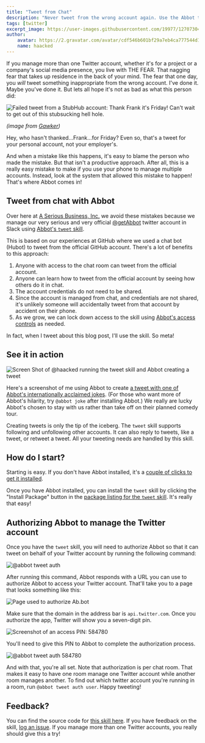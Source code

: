 ```yaml
---
title: "Tweet from Chat"
description: "Never tweet from the wrong account again. Use the Abbot tweet skill to manage your company or team's Twitter account from chat."
tags: [twitter]
excerpt_image: https://user-images.githubusercontent.com/19977/127073042-60c19aee-62d2-4bea-ad6c-7028395defcc.png
author:
    avatar: https://2.gravatar.com/avatar/cdf546b601bf29a7eb4ca777544d11cd?s=160
    name: haacked
---
```


If you manage more than one Twitter account, whether it's for a project or a company's social media presence, you live with THE FEAR. That nagging fear that takes up residence in the back of your mind. The fear that one day, you *will* tweet something inappropriate from the wrong account. I've done it. Maybe you've done it. But lets all hope it's not as bad as what this person did:

![Failed tweet from a StubHub account: Thank Frank it's Friday! Can't wait to get out of this stubsucking hell hole.](https://user-images.githubusercontent.com/19977/127176682-1410a4e4-e092-48b0-9653-b120f5e0d147.jpeg)

_(image from [Gawker](https://gawker.com/5949503/the-social-media-director-at-stubhub-is-not-having-a-good-night))_

Hey, who hasn't thanked...Frank...for Friday? Even so, that's a tweet for your personal account, not your employer's.

And when a mistake like this happens, it's easy to blame the person who made the mistake. But that isn't a productive approach. After all, this is a really easy mistake to make if you use your phone to manage multiple accounts. Instead, look at the system that allowed this mistake to happen! That's where Abbot comes in!

## Tweet from chat with Abbot

Over here at [A Serious Business, Inc.](https://www.aseriousbusiness.com/) we avoid these mistakes because we manage our very serious and very official [@getAbbot](https://twitter.com/getAbbot) twitter account in Slack using [Abbot's `tweet` skill](https://ab.bot/packages/aseriousbiz/tweet).

This is based on our experiences at GitHub where we used a chat bot (Hubot) to tweet from the official GitHub account. There's a lot of benefits to this approach:

1. Anyone with access to the chat room can tweet from the official account.
2. Anyone can learn how to tweet from the official account by seeing how others do it in chat.
3. The account credentials do not need to be shared.
4. Since the account is managed from chat, and credentials are not shared, it's unlikely someone will accidentally tweet from that account by accident on their phone.
5. As we grow, we can lock down access to the skill using [Abbot's access controls](https://youtu.be/6NHMyyWZtrU) as needed.

In fact, when I tweet about this blog post, I'll use the skill. So meta!

## See it in action

![Screen Shot of @haacked running the tweet skill and Abbot creating a tweet](https://user-images.githubusercontent.com/19977/127073042-60c19aee-62d2-4bea-ad6c-7028395defcc.png)

Here's a screenshot of me using Abbot to create [a tweet with one of Abbot's internationally acclaimed jokes](https://twitter.com/getAbbot/status/1419805425101279235). (For those who want more of Abbot's hilarity, try `@abbot joke` after installing Abbot.) We really are lucky Abbot's chosen to stay with us rather than take off on their planned comedy tour.

Creating tweets is only the tip of the iceberg. The `tweet` skill supports following and unfollowing other accounts. It can also reply to tweets, like a tweet, or retweet a tweet. All your tweeting needs are handled by this skill.

## How do I start?

Starting is easy. If you don't have Abbot installed, it's a [couple of clicks to get it installed](https://ab.bot/login).

Once you have Abbot installed, you can install the `tweet` skill by clicking the "Install Package" button in the [package listing for the `tweet` skill](https://ab.bot/packages/aseriousbiz/tweet). It's really that easy!

## Authorizing Abbot to manage the Twitter account

Once you have the `tweet` skill, you will need to authorize Abbot so that it can tweet on behalf of your Twitter account by running the following command:

![@abbot tweet auth](https://user-images.githubusercontent.com/19977/127073610-ce7fbe79-1830-42bf-bc80-97dad5874210.png)

After running this command, Abbot responds with a URL you can use to authorize Abbot to access your Twitter account. That'll take you to a page that looks something like this:

![Page used to authorize Ab.bot](https://user-images.githubusercontent.com/19977/127073714-d9264cbf-6b5f-4b97-8abf-33363e059950.png)

Make sure that the domain in the address bar is `api.twitter.com`. Once you authorize the app, Twitter will show you a seven-digit pin.

![Screenshot of an access PIN: 584780](https://user-images.githubusercontent.com/19977/127074678-9dba34e9-f737-4590-9c1f-f211ec03dd1f.png)

You'll need to give this PIN to Abbot to complete the authorization process.

![@abbot tweet auth 584780](https://user-images.githubusercontent.com/19977/127074789-be348bb3-4012-493b-b383-f4edbbe65abb.png)

And with that, you're all set. Note that authorization is per chat room. That makes it easy to have one room manage one Twitter account while another room manages another. To find out which twitter account you're running in a room, run `@abbot tweet auth user`. Happy tweeting!

## Feedback?

You can find the source code for [this skill here](https://github.com/aseriousbiz/abbot-skills/blob/main/skills/tweet.py). If you have feedback on the skill, [log an issue](https://github.com/aseriousbiz/abbot-skills/issues). If you manage more than one Twitter accounts, you really should give this a try!
